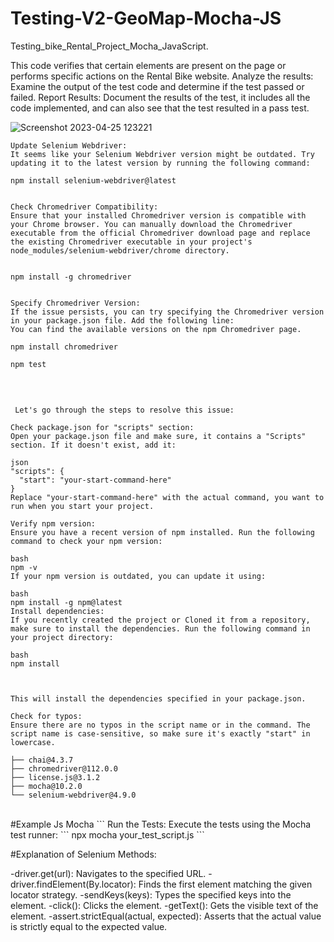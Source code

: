 # Testing-V2-GeoMap-Mocha-JS
Testing_bike_Rental_Project_Mocha_JavaScript.

This code verifies that certain elements are present on the page or performs specific actions on the Rental Bike website.
Analyze the results: Examine the output of the test code and determine if the test passed or failed.
Report Results: Document the results of the test, it includes all the code implemented, and  can also see that the test resulted in a pass test.

![Screenshot 2023-04-25 123221](https://user-images.githubusercontent.com/114578666/235265960-25f1ce42-c050-4f24-b738-cfc728eaacff.png)


```
Update Selenium Webdriver:
It seems like your Selenium Webdriver version might be outdated. Try updating it to the latest version by running the following command:

npm install selenium-webdriver@latest


Check Chromedriver Compatibility:
Ensure that your installed Chromedriver version is compatible with your Chrome browser. You can manually download the Chromedriver executable from the official Chromedriver download page and replace the existing Chromedriver executable in your project's node_modules/selenium-webdriver/chrome directory.


npm install -g chromedriver


Specify Chromedriver Version:
If the issue persists, you can try specifying the Chromedriver version in your package.json file. Add the following line:
You can find the available versions on the npm Chromedriver page.

npm install chromedriver

npm test

```

<br>

```

 Let's go through the steps to resolve this issue:

Check package.json for "scripts" section:
Open your package.json file and make sure, it contains a "Scripts" section. If it doesn't exist, add it:

json
"scripts": {
  "start": "your-start-command-here"
}
Replace "your-start-command-here" with the actual command, you want to run when you start your project.

Verify npm version:
Ensure you have a recent version of npm installed. Run the following command to check your npm version:

bash
npm -v
If your npm version is outdated, you can update it using:

bash
npm install -g npm@latest
Install dependencies:
If you recently created the project or Cloned it from a repository, make sure to install the dependencies. Run the following command in your project directory:

bash
npm install



This will install the dependencies specified in your package.json.

Check for typos:
Ensure there are no typos in the script name or in the command. The script name is case-sensitive, so make sure it's exactly "start" in lowercase.
```

```
├── chai@4.3.7
├── chromedriver@112.0.0
├── license.js@3.1.2
├── mocha@10.2.0
└── selenium-webdriver@4.9.0

```
<br>
#Example Js Mocha
```
Run the Tests:
Execute the tests using the Mocha test runner:
```
npx mocha your_test_script.js
```

#Explanation of Selenium Methods:

-driver.get(url): Navigates to the specified URL.
-driver.findElement(By.locator): Finds the first element matching the given locator strategy.
-sendKeys(keys): Types the specified keys into the element.
-click(): Clicks the element.
-getText(): Gets the visible text of the element.
-assert.strictEqual(actual, expected): Asserts that the actual value is strictly equal to the expected value.

```
